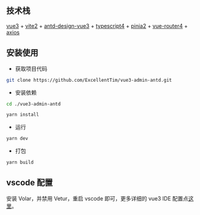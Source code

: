 ## 技术栈
[vue3](https://cn.vuejs.org/) + [vite2](https://vitejs.cn/) + [antd-design-vue3](https://antdv.com/docs/vue/introduce-cn/) + [typescript4](https://www.tslang.cn/index.html) + [pinia2](https://pinia.web3doc.top/) + [vue-router4](https://router.vuejs.org/zh/) + [axios](https://www.axios-http.cn/)


## 安装使用

- 获取项目代码

```bash
git clone https://github.com/ExcellentTim/vue3-admin-antd.git
```

- 安装依赖

```bash
cd ./vue3-admin-antd

yarn install

```

- 运行

```bash
yarn dev
```

- 打包

```bash
yarn build
```


## vscode 配置

安装 Volar，并禁用 Vetur，重启 vscode 即可，更多详细的 vue3 IDE 配置点[这里](https://cn.vuejs.org/guide/typescript/overview.html#volar-takeover-mode)。